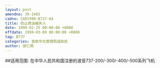 ```yaml
---
layout: post
amendno: 39-2465
cadno: CAD1999-B737-04
title: 防止燃油箱失火
date: 1999-02-25 00:00:00 +0800
effdate: 1999-03-09 00:00:00 +0800
tag: B737
categories: 民航华北管理局适航处
author: 邵仁明
---
```


##适用范围:
在中华人民共和国注册的波音737-200/-300/-400/-500系列飞机

